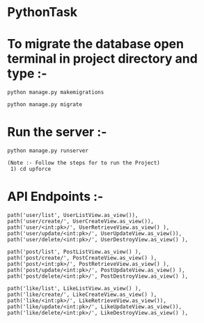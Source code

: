 # PythonTask

# To migrate the database open terminal in project directory and type :-

    python manage.py makemigrations
    
    python manage.py migrate
    
    
# Run the server :-

    python manage.py runserver
    
    (Note :- Follow the steps for to run the Project)
     1) cd upforce
      
      
# API Endpoints :- 

    path('user/list', UserListView.as_view()),
    path('user/create/', UserCreateView.as_view()),
    path('user/<int:pk>/', UserRetrieveView.as_view() ),
    path('user/update/<int:pk>/', UserUpdateView.as_view()),
    path('user/delete/<int:pk>/', UserDestroyView.as_view() ),

    path('post/list', PostListView.as_view() ),
    path('post/create/', PostCreateView.as_view() ),
    path('post/<int:pk>/', PostRetrieveView.as_view() ),
    path('post/update/<int:pk>/', PostUpdateView.as_view() ),
    path('post/delete/<int:pk>/', PostDestroyView.as_view() ),

    path('like/list', LikeListView.as_view() ),
    path('like/create/', LikeCreateView.as_view() ),
    path('like/<int:pk>/', LikeRetrieveView.as_view()),
    path('like/update/<int:pk>/', LikeUpdateView.as_view()),
    path('like/delete/<int:pk>/', LikeDestroyView.as_view() ),
    
  
